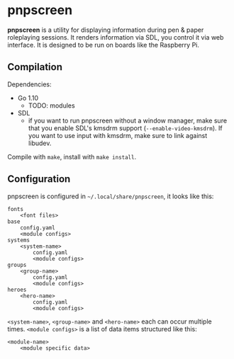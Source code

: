# pnpscreen

**pnpscreen** is a utility for displaying information during pen & paper
roleplaying sessions. It renders information via SDL, you control it via web
interface. It is designed to be run on boards like the Raspberry Pi.

## Compilation

Dependencies:

 * Go 1.10
   - TODO: modules
 * SDL
   - if you want to run pnpscreen without a window manager, make sure that you
     enable SDL's kmsdrm support (`--enable-video-kmsdrm`). If you want to use
     input with kmsdrm, make sure to link against libudev.

Compile with `make`, install with `make install`.

## Configuration

pnpscreen is configured in `~/.local/share/pnpscreen`, it looks like this:

    fonts
        <font files>
    base
        config.yaml
        <module configs>
    systems
        <system-name>
            config.yaml
            <module configs>
    groups
        <group-name>
            config.yaml
            <module configs>
    heroes
        <hero-name>
            config.yaml
            <module configs>

`<system-name>`, `<group-name>` and `<hero-name>` each can occur multiple times.
`<module configs>` is a list of data items structured like this:

    <module-name>
        <module specific data>

